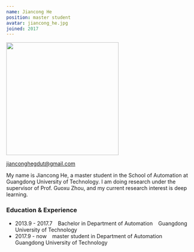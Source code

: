 ```yaml
---
name: Jiancong He
position: master student
avatar: jiancong_he.jpg 
joined: 2017 
---
```



<!-- (不用管，也不要删 -->
<img width="300" src="{{site.baseurl}}/images/people/{{page.avatar}}" data-action="zoom">

<!-- 你们的邮箱，自行替换 -->
<i class="fa fa-envelope-o"></i> jianconghegdut@gmail.com <br> 


<!-- 个人简介，好好写 -->
My name is Jiancong He, a master student in the School of Automation at Guangdong University of Technology. I am doing research under the supervisor of Prof. Guoxu Zhou, and my current research interest is deep learning.


<!-- 学习及经历等： -->
### Education & Experience

- 2013.9 - 2017.7 &ensp; Bachelor in Department of Automation &ensp; Guangdong University of Technology
- 2017.9 - now &ensp; master student in Department of Automation &ensp; Guangdong University of Technology


<!-- 
P.S. 
1. 这个文件的文件名要改成 mingzi_xingshi.md 的格式
2. 你的个人正面照要裁剪成正方形，即图片的像素大小为600x600 或者800x800等 
-->
